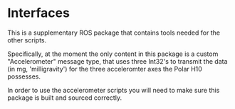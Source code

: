 # Interfaces
This is a supplementary ROS package that contains tools needed for the other scripts.

Specifically, at the moment the only content in this package is a custom "Accelerometer" message type, that uses three Int32's to transmit the data (in mg, 'milligravity') for the three acceleromter axes the Polar H10 possesses.

In order to use the accelerometer scripts you will need to make sure this package is built and sourced correctly.